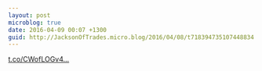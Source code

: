 ```yaml
---
layout: post
microblog: true
date: 2016-04-09 00:07 +1300
guid: http://JacksonOfTrades.micro.blog/2016/04/08/t718394735107448834.html
---
```

[t.co/CWofLOGv4...](https://t.co/CWofLOGv4K)
